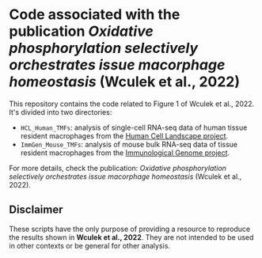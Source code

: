 # Code associated with the publication _Oxidative phosphorylation selectively orchestrates issue macorphage homeostasis_ (Wculek et al., 2022)

This repository contains the code related to Figure 1 of Wculek et al., 2022. It's divided into two directories: 

* `HCL_Human_TMFs`: analysis of single-cell RNA-seq data of human tissue resident macrophages from the [Human Cell Landscape project](https://www.nature.com/articles/s41586-020-2157-4).
* `ImmGen_Mouse_TMFs`: analysis of mouse bulk RNA-seq data of tissue resident macrophages from the [Immunological Genome project](https://www.immgen.org/).

For more details, check the publication: _Oxidative phosphorylation selectively orchestrates issue macorphage homeostasis_ (Wculek et al., 2022).

## Disclaimer

These scripts have the only purpose of providing a resource to reproduce the results shown in **Wculek et al., 2022**. They are not intended to be used in other contexts or be general for other analysis.
